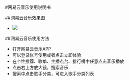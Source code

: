 #网易云音乐使用说明书

##网易云音乐效果图
- ![](https://github.com/openthos/app-testing-results/blob/master/IMGview/wangyymusic.png)

##网易云音乐使用方法
- 打开网易云音乐APP
- 可以登录帐号使用或者点击立即体验
- 在个性推荐、歌单、主播点台、排行榜中任意点击音乐播放
- 点击右上方放大镜，搜索音乐
- 搜索中点击歌手分类，可进入歌手分类列表
